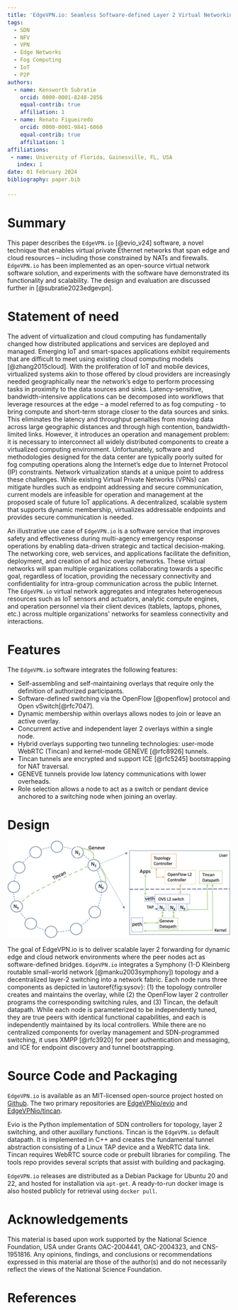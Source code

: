 ```yaml
---
title: 'EdgeVPN.io: Seamless Software-defined Layer 2 Virtual Networking for Edge Computing'
tags:
  - SDN
  - NFV
  - VPN
  - Edge Networks
  - Fog Computing
  - IoT
  - P2P
authors:
  - name: Kensworth Subratie
    orcid: 0000-0001-8248-2856
    equal-contrib: true
    affiliation: 1
  - name: Renato Figueiredo
    orcid: 0000-0001-9841-6060
    equal-contrib: true
    affiliation: 1
affiliations:
 - name: University of Florida, Gainesville, FL, USA
   index: 1
date: 01 February 2024
bibliography: paper.bib

---
```


# Summary

This paper describes the `EdgeVPN.io` [@evio_v24] software, a novel technique that enables virtual private Ethernet networks that span edge and cloud resources – including those constrained by NATs and firewalls. `EdgeVPN.io` has been implemented as an open-source virtual network software solution, and experiments with the software have demonstrated its functionality and scalability. The design and evaluation are discussed further in [@subratie2023edgevpn].

# Statement of need

The advent of virtualization and cloud computing has fundamentally changed how distributed applications and services are deployed and managed. Emerging IoT and smart-spaces applications exhibit requirements that are difficult to meet using existing cloud computing models [@zhang2015cloud]. With the proliferation of IoT and mobile devices, virtualized systems akin to those offered by cloud providers are increasingly needed geographically near the network’s edge to perform processing tasks in proximity to the data sources and sinks. Latency-sensitive, bandwidth-intensive applications can be decomposed into workflows that leverage resources at the edge – a model referred to as fog computing - to bring compute and short-term storage closer to the data sources and sinks. This eliminates the latency and throughput penalties from moving data across large geographic distances and through high contention, bandwidth-limited links. However, it introduces an operation and management problem: it is necessary to interconnect all widely distributed components to create a virtualized computing environment. Unfortunately, software and methodologies designed for the data center are typically poorly suited for fog computing operations along the Internet’s edge due to Internet Protocol (IP) constraints.
Network virtualization stands at a unique point to address these challenges. While existing Virtual Private Networks (VPNs) can mitigate hurdles such as endpoint addressing and secure communication, current models are infeasible for operation and management at the proposed scale of future IoT applications. A decentralized, scalable system that supports dynamic membership, virtualizes addressable endpoints and provides secure communication is needed. 

An illustrative use case of `EdgeVPN.io` is a software service that improves safety and effectiveness during multi-agency emergency response operations by enabling data-driven strategic and tactical decision-making. The networking core, web services, and applications facilitate the definition, deployment, and creation of ad hoc overlay networks. These virtual networks will span multiple organizations collaborating towards a specific goal, regardless of location, providing the necessary connectivity and confidentiality for intra-group communication across the public Internet. The `EdgeVPN.io` virtual network aggregates and integrates heterogeneous resources such as IoT sensors and actuators, analytic compute engines, and operation personnel via their client devices (tablets, laptops, phones, etc.) across multiple organizations' networks for seamless connectivity and interactions.


# Features

The `EdgeVPN.io` software integrates the following features:

- Self-assembling and self-maintaining overlays that require only the definition of authorized participants.
- Software-defined switching via the OpenFlow [@openflow] protocol and Open vSwitch[@rfc7047].
- Dynamic membership within overlays allows nodes to join or leave an active overlay.
- Concurrent active and independent layer 2 overlays within a single node.
- Hybrid overlays supporting two tunneling technologies: user-mode WebRTC (Tincan) and kernel-mode GENEVE [@rfc8926] tunnels. 
 - Tincan tunnels are encrypted and support ICE [@rfc5245] bootstrapping for NAT traversal. 
 - GENEVE tunnels provide low latency communications with lower overheads.
- Role selection allows a node to act as a switch or pendant device anchored to a switching node when joining an overlay.


# Design

![Fig. 1. System Overview.\label{fig:sysov}](system_overview.jpg)

The goal of EdgeVPN.io is to deliver scalable layer 2 forwarding for dynamic edge and cloud network environments where the peer nodes act as software-defined bridges. `EdgeVPN.io` integrates a Symphony (1-D Kleinberg routable small-world network [@manku2003symphony]) topology and a decentralized layer-2 switching into a network fabric. Each node runs three components as depicted in \autoref{fig:sysov}: (1) the topology controller creates and maintains the overlay, while (2) the OpenFlow layer 2 controller programs the corresponding switching rules, and (3) Tincan, the default datapath. While each node is parameterized to be independently tuned, they are true peers with identical functional capabilities, and each is independently maintained by its local controllers. While there are no centralized components for overlay management and SDN-programmed switching, it uses XMPP [@rfc3920] for peer authentication and messaging, and ICE for endpoint discovery and tunnel bootstrapping.

# Source Code and Packaging
`EdgeVPN.io` is available as an MIT-licensed open-source project hosted on [Github](https://github.com/EdgeVPNio). The two primary repositories are [EdgeVPNio/evio](https://github.com/EdgeVPNio/evio) and [EdgeVPNio/tincan](https://github.com/EdgeVPNio/tincan).  

Evio is the Python implementation of SDN controllers for topology, layer 2 switching, and other auxillary functions. Tincan is the `EdgeVPN.io` default datapath. It is implemented in C++ and creates the fundamental tunnel abstraction consisting of a Linux TAP device and a WebRTC data link. Tincan requires WebRTC source code or prebuilt libraries for compiling. The tools repo provides several scripts that assist with building and packaging. 

`EdgeVPN.io` releases are distributed as a Debian Package for Ubuntu 20 and 22, and hosted for installation via `apt-get`. A ready-to-run docker image is also hosted publicly for retrieval using `docker pull`.

# Acknowledgements

This material is based upon work supported by the National Science Foundation, USA under Grants OAC-2004441, OAC-2004323, and CNS-1951816. Any opinions, findings, and conclusions or recommendations expressed in this material are those of the author(s) and do not necessarily reflect the views of the National Science Foundation.

# References
